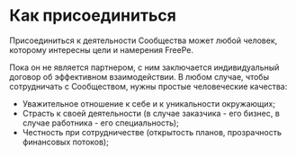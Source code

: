 # Как присоединиться


Присоединиться к деятельности Сообщества может любой человек, которому интересны цели и намерения FreePe. 

Пока он не является партнером, с ним заключается индивидуальный договор об эффективном взаимодействии. В любом случае, чтобы сотрудничать с Сообществом, нужны простые человеческие качества:
- Уважительное отношение к себе и к уникальности окружающих;
- Страсть к своей деятельности (в случае заказчика - его бизнес, в случае работника - его специальность);
- Честность при сотрудничестве (открытость планов, прозрачность финансовых потоков);